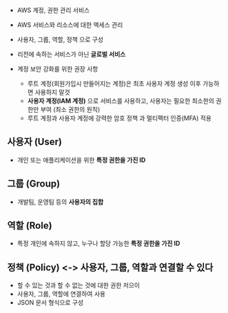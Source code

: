 - AWS 계정, 권한 관리 서비스 
- AWS 서비스와 리소스에 대한 액세스 관리 
- 사용자, 그룹, 역할, 정책 으로 구성
- 리전에 속하는 서비스가 아닌 **글로벌 서비스**

- 계정 보안 강화를 위한 권장 사항 
	- 루트 계정(회원가입시 만들어지는 계정)은 최초 사용자 계정 생성 이후 가능하면 사용하지 말것
	- **사용자 계정(IAM 계정)** 으로 서비스를 사용하고, 사용자는 필요한 최소한의 권한만 부여 (최소 권한의 원칙)
	- 루트 계정과 사용자 계정에 강력한 암호 정책 과 멀티팩터 인증(MFA) 적용 


## 사용자 (User)
- 개인 또는 애플리케이션을 위한 **특정 권한을 가진 ID**
## 그룹 (Group)
- 개발팀, 운영팀 등의 **사용자의 집합**
## 역할 (Role)
- 특정 개인에 속하지 않고, 누구나 할당 가능한 **특정 권한을 가진 ID**
## 정책 (Policy) <-> 사용자, 그룹, 역할과 연결할 수 있다
- 할 수 있는 것과 할 수 없는 것에 대한 권한 저으이
- 사용자, 그룹, 역할에 연결하여 사용
- JSON 문서 형식으로 구성

